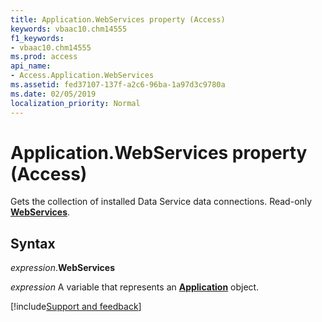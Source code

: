 ```yaml
---
title: Application.WebServices property (Access)
keywords: vbaac10.chm14555
f1_keywords:
- vbaac10.chm14555
ms.prod: access
api_name:
- Access.Application.WebServices
ms.assetid: fed37107-137f-a2c6-96ba-1a97d3c9780a
ms.date: 02/05/2019
localization_priority: Normal
---
```



# Application.WebServices property (Access)

Gets the collection of installed Data Service data connections. Read-only **[WebServices](Access.WebServices.md)**.


## Syntax

_expression_.**WebServices**

_expression_ A variable that represents an **[Application](Access.Application.md)** object.




[!include[Support and feedback](~/includes/feedback-boilerplate.md)]